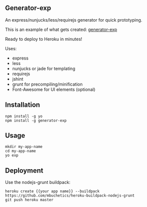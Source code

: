 ## Generator-exp
An express/nunjucks/less/requirejs generator for quick prototyping.

This is an example of what gets created: [generator-exp](https://github.com/k88hudson/exp-example)

Ready to deploy to Heroku in minutes!

Uses:

* express
* less
* nunjucks or jade for templating
* requirejs
* jshint
* grunt for precompiling/minification
* Font-Awesome for UI elements (optional)

## Installation

```
npm install -g yo
npm install -g generator-exp
```

## Usage

```
mkdir my-app-name
cd my-app-name
yo exp
```

## Deployment

Use the nodejs-grunt buildpack:
```
heroku create {{your app name}} --buildpack https://github.com/mbuchetics/heroku-buildpack-nodejs-grunt
git push heroku master
```

